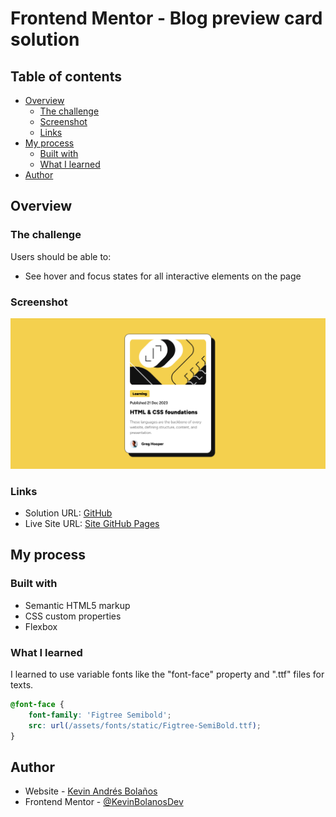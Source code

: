 # Frontend Mentor - Blog preview card solution

## Table of contents

- [Overview](#overview)
  - [The challenge](#the-challenge)
  - [Screenshot](#screenshot)
  - [Links](#links)
- [My process](#my-process)
  - [Built with](#built-with)
  - [What I learned](#what-i-learned)
- [Author](#author)

## Overview

### The challenge

Users should be able to:

- See hover and focus states for all interactive elements on the page

### Screenshot

![](./assets/images/Screenshot%202023-12-26%20at%2016-21-59%20Frontend%20Mentor%20Blog%20preview%20card.png)

### Links

- Solution URL: [GitHub](https://github.com/KevinBolanosDev/blog-preview-card-frontend-mentor)
- Live Site URL: [Site GitHub Pages](https://kevinbolanosdev.github.io/blog-preview-card-frontend-mentor/)

## My process

### Built with

- Semantic HTML5 markup
- CSS custom properties
- Flexbox

### What I learned

I learned to use variable fonts like the "font-face" property and ".ttf" files for texts.

```css
@font-face {
    font-family: 'Figtree Semibold';
    src: url(/assets/fonts/static/Figtree-SemiBold.ttf);
}
```

## Author

- Website - [Kevin Andrés Bolaños](https://kevin-bolanos-dev-cv.netlify.app/)
- Frontend Mentor - [@KevinBolanosDev](https://www.frontendmentor.io/profile/KevinBolanosDev)